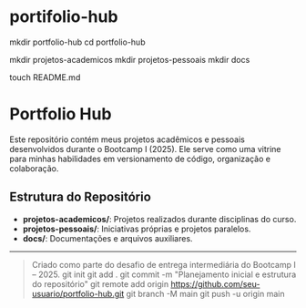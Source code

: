 # portifolio-hub  
mkdir portfolio-hub
cd portfolio-hub

mkdir projetos-academicos
mkdir projetos-pessoais
mkdir docs

touch README.md

# Portfolio Hub

Este repositório contém meus projetos acadêmicos e pessoais desenvolvidos durante o Bootcamp I (2025). Ele serve como uma vitrine para minhas habilidades em versionamento de código, organização e colaboração.

## Estrutura do Repositório

- **projetos-academicos/**: Projetos realizados durante disciplinas do curso.
- **projetos-pessoais/**: Iniciativas próprias e projetos paralelos.
- **docs/**: Documentações e arquivos auxiliares.

---

> Criado como parte do desafio de entrega intermediária do Bootcamp I – 2025.
git init
git add .
git commit -m "Planejamento inicial e estrutura do repositório"
git remote add origin https://github.com/seu-usuario/portfolio-hub.git
git branch -M main
git push -u origin main

